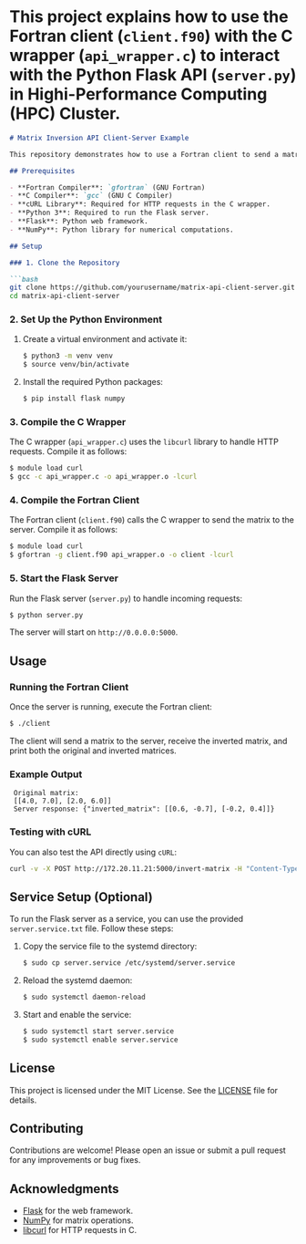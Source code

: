 # This project explains how to use the Fortran client (`client.f90`) with the C wrapper (`api_wrapper.c`) to interact with the Python Flask API (`server.py`) in Highi-Performance Computing (HPC) Cluster.

```markdown
# Matrix Inversion API Client-Server Example

This repository demonstrates how to use a Fortran client to send a matrix to a Python Flask API for inversion. Since Fortran does not have native support for HTTP requests, a C wrapper is used to handle the HTTP communication.

## Prerequisites

- **Fortran Compiler**: `gfortran` (GNU Fortran)
- **C Compiler**: `gcc` (GNU C Compiler)
- **cURL Library**: Required for HTTP requests in the C wrapper.
- **Python 3**: Required to run the Flask server.
- **Flask**: Python web framework.
- **NumPy**: Python library for numerical computations.

## Setup

### 1. Clone the Repository

```bash
git clone https://github.com/yourusername/matrix-api-client-server.git
cd matrix-api-client-server
```

### 2. Set Up the Python Environment

1. Create a virtual environment and activate it:

    ```bash
    $ python3 -m venv venv
    $ source venv/bin/activate
    ```

2. Install the required Python packages:

    ```bash
    $ pip install flask numpy
    ```

### 3. Compile the C Wrapper

The C wrapper (`api_wrapper.c`) uses the `libcurl` library to handle HTTP requests. Compile it as follows:

```bash
$ module load curl
$ gcc -c api_wrapper.c -o api_wrapper.o -lcurl
```

### 4. Compile the Fortran Client

The Fortran client (`client.f90`) calls the C wrapper to send the matrix to the server. Compile it as follows:

```bash
$ module load curl
$ gfortran -g client.f90 api_wrapper.o -o client -lcurl
```

### 5. Start the Flask Server

Run the Flask server (`server.py`) to handle incoming requests:

```bash
$ python server.py
```

The server will start on `http://0.0.0.0:5000`.

## Usage

### Running the Fortran Client

Once the server is running, execute the Fortran client:

```bash
$ ./client
```

The client will send a matrix to the server, receive the inverted matrix, and print both the original and inverted matrices.

### Example Output

```
 Original matrix: 
 [[4.0, 7.0], [2.0, 6.0]]
 Server response: {"inverted_matrix": [[0.6, -0.7], [-0.2, 0.4]]}
```

### Testing with cURL

You can also test the API directly using `cURL`:

```bash
curl -v -X POST http://172.20.11.21:5000/invert-matrix -H "Content-Type: application/json" -d '{"matrix": [[4.0, 7.0], [2.0, 6.0]]}'
```

## Service Setup (Optional)

To run the Flask server as a service, you can use the provided `server.service.txt` file. Follow these steps:

1. Copy the service file to the systemd directory:

    ```bash
    $ sudo cp server.service /etc/systemd/server.service
    ```

2. Reload the systemd daemon:

    ```bash
    $ sudo systemctl daemon-reload
    ```

3. Start and enable the service:

    ```bash
    $ sudo systemctl start server.service
    $ sudo systemctl enable server.service
    ```

## License

This project is licensed under the MIT License. See the [LICENSE](LICENSE) file for details.

## Contributing

Contributions are welcome! Please open an issue or submit a pull request for any improvements or bug fixes.

## Acknowledgments

- [Flask](https://flask.palletsprojects.com/) for the web framework.
- [NumPy](https://numpy.org/) for matrix operations.
- [libcurl](https://curl.se/libcurl/) for HTTP requests in C.
```

